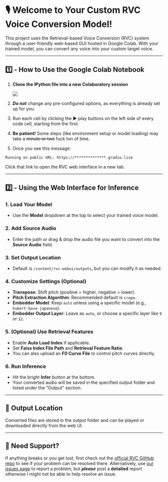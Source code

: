 # 🎙️ Welcome to Your Custom RVC Voice Conversion Model!

This project uses the Retrieval-based Voice Conversion (RVC) system through a user-friendly web-based GUI hosted in Google Colab. With your trained model, you can convert any voice into your custom target voice.

---

## 1️⃣ - How to Use the Google Colab Notebook

1. **Clone the IPython file into a new Colaboratory session**

   [![](https://img.shields.io/static/v1?message=Open%20in%20Colab&logo=googlecolab&labelColor=5c5c5c&color=0f80c1&label=%20&style=for-the-badge)](https://colab.research.google.com/github/zzryn/rvc-webui/blob/main/rvc-webui.ipynb)

1. ***Do not*** change any pre-configured options, as everything is already set up for you.

2. Run each cell by clicking the ▶️ play buttons on the left side of every code cell, starting from the first.

4. **Be patient!** Some steps (like environment setup or model loading) may take a ~~minute or two~~ fuck ton of time.

5. Once you see this message:

```
Running on public URL: https://**************.gradio.live
```

Click that link to open the RVC web interface in a new tab.

---

## 2️⃣ - Using the Web Interface for Inference

### 1. Load Your Model
- Use the **Model** dropdown at the top to select your trained voice model.

### 2. Add Source Audio
- Enter the path or drag & drop the audio file you want to convert into the **Source Audio** field.

### 3. Set Output Location
- Default is `/content/rvc-webui/outputs`, but you can modify it as needed.

### 4. Customize Settings (Optional)
- **Transpose**: Shift pitch (positive = higher, negative = lower).
- **Pitch Extraction Algorithm**: Recommended default is `crepe`.
- **Embedder Model**: Keep `auto` unless using a specific model (e.g., `hubert-base-japanese`).
- **Embedder Output Layer**: Leave as `auto`, or choose a specific layer like `9` or `12`.

### 5. (Optional) Use Retrieval Features
- Enable **Auto Load Index** if applicable.
- Set **Faiss Index File Path** and **Retrieval Feature Ratio**.
- You can also upload an **F0 Curve File** to control pitch curves directly.

### 6. Run Inference
- Hit the bright **Infer** button at the bottom.
- Your converted audio will be saved in the specified output folder and listed under the "Output" section.

---

## 📂 Output Location
Converted files are stored in the output folder and can be played or downloaded directly from the web UI.

---

## 🙋 Need Support?
If anything breaks or you get lost, first check out the [official RVC GitHub repo](https://github.com/RVC-Project) to see if your problem can be resolved there. Alternatively, use [our issues page](https://github.com/zzryn/rvc-webui/issues) to report a problem; but ***please*** post a **detailed** report otherwise I might not be able to help resolve an issue.
